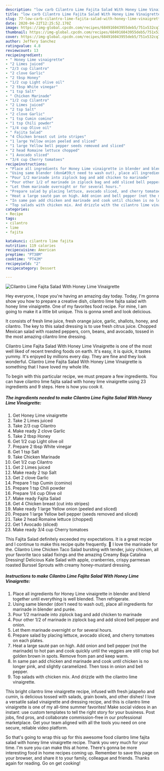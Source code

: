 ```yaml
---
description: "low carb Cilantro Lime Fajita Salad With Honey Lime Vinaigrette | how long to cook Cilantro Lime Fajita Salad With Honey Lime Vinaigrette"
title: "low carb Cilantro Lime Fajita Salad With Honey Lime Vinaigrette | how long to cook Cilantro Lime Fajita Salad With Honey Lime Vinaigrette"
slug: 77-low-carb-cilantro-lime-fajita-salad-with-honey-lime-vinaigrette-how-long-to-cook-cilantro-lime-fajita-salad-with-honey-lime-vinaigrette
date: 2020-04-22T12:25:52.170Z
image: https://img-global.cpcdn.com/recipes/684916043955deb5/751x532cq70/cilantro-lime-fajita-salad-with-honey-lime-vinaigrette-recipe-main-photo.jpg
thumbnail: https://img-global.cpcdn.com/recipes/684916043955deb5/751x532cq70/cilantro-lime-fajita-salad-with-honey-lime-vinaigrette-recipe-main-photo.jpg
cover: https://img-global.cpcdn.com/recipes/684916043955deb5/751x532cq70/cilantro-lime-fajita-salad-with-honey-lime-vinaigrette-recipe-main-photo.jpg
author: Jeffery Sanchez
ratingvalue: 4.8
reviewcount: 13
recipeingredient:
- " Honey Lime vinaigrette"
- "2 Limes juiced"
- "2/3 cup Cilantro"
- "2 clove Garlic"
- "2 tbsp Honey"
- "1/2 cup Light olive oil"
- "2 tbsp White vinegar"
- "1 tsp Salt"
- " Chicken Marinade"
- "1/2 cup Cilantro"
- "2 Limes juiced"
- "2 tsp Salt"
- "2 clove Garlic"
- "1 tsp Cumin comino"
- "1 tsp Chili powder"
- "1/4 cup Olive oil"
- " Fajita Salad"
- "4 Chicken breast cut into stripes"
- "1 large Yellow onion peeled and sliced"
- "1 large Yellow bell pepper seeds removed and sliced"
- "2 head Romaine lettuce chopped"
- "1 Avocado sliced"
- "3/4 cup Cherry tomatoes"
recipeinstructions:
- "Place all ingredients for Honey Lime vinaigrette in blender and blend together until everything is well blended. Then refrigerate."
- "Using same blender (don&#39;t need to wash out), place all ingredients for marinade in blender and purée."
- "Pour 1/2 marinade into ziplock bag and add chicken to marinade"
- "Pour other 1/2 of marinade in ziplock bag and add sliced bell pepper and onion."
- "Let them marinade overnight or for several hours."
- "Prepare salad by placing lettuce, avocado sliced, and cherry tomatoes on each plates."
- "Heat a large sauté pan on high. Add onion and bell pepper (not the marinade) to hot pan and cook quickly until the veggies are still crisp but golden brown in spots. Remove from pan and keep warm."
- "In same pan add chicken and marinade and cook until chicken is no longer pink, and slightly caramelized. Then toss in onion and bell pepper."
- "Top salads with chicken mix. And drizzle with the cilantro lime vinaigrette."
categories:
- Recipe
tags:
- cilantro
- lime
- fajita

katakunci: cilantro lime fajita 
nutrition: 119 calories
recipecuisine: American
preptime: "PT38M"
cooktime: "PT42M"
recipeyield: "2"
recipecategory: Dessert

---
```



![Cilantro Lime Fajita Salad With Honey Lime Vinaigrette](https://img-global.cpcdn.com/recipes/684916043955deb5/751x532cq70/cilantro-lime-fajita-salad-with-honey-lime-vinaigrette-recipe-main-photo.jpg)

Hey everyone, I hope you're having an amazing day today. Today, I'm gonna show you how to prepare a creative dish, cilantro lime fajita salad with honey lime vinaigrette. One of my favorites food recipe. For mine, I am going to make it a little bit unique. This is gonna smell and look delicious.

It consists of fresh lime juice, fresh orange juice, garlic, shallots, honey, and cilantro. The key to this salad dressing is to use fresh citrus juice. Chopped Mexican salad with roasted peppers, corn, beans, and avocado, tossed in the most amazing cilantro lime dressing.

Cilantro Lime Fajita Salad With Honey Lime Vinaigrette is one of the most well liked of recent trending foods on earth. It's easy, it is quick, it tastes yummy. It's enjoyed by millions every day. They are fine and they look wonderful. Cilantro Lime Fajita Salad With Honey Lime Vinaigrette is something that I have loved my whole life.


To begin with this particular recipe, we must prepare a few ingredients. You can have cilantro lime fajita salad with honey lime vinaigrette using 23 ingredients and 9 steps. Here is how you cook it.

<!--inarticleads1-->

##### The ingredients needed to make Cilantro Lime Fajita Salad With Honey Lime Vinaigrette:

1. Get  Honey Lime vinaigrette
1. Take 2 Limes juiced
1. Take 2/3 cup Cilantro
1. Make ready 2 clove Garlic
1. Take 2 tbsp Honey
1. Get 1/2 cup Light olive oil
1. Prepare 2 tbsp White vinegar
1. Get 1 tsp Salt
1. Take  Chicken Marinade
1. Get 1/2 cup Cilantro
1. Get 2 Limes juiced
1. Make ready 2 tsp Salt
1. Get 2 clove Garlic
1. Prepare 1 tsp Cumin (comino)
1. Prepare 1 tsp Chili powder
1. Prepare 1/4 cup Olive oil
1. Make ready  Fajita Salad
1. Get 4 Chicken breast (cut into stripes)
1. Make ready 1 large Yellow onion (peeled and sliced)
1. Prepare 1 large Yellow bell pepper (seeds removed and sliced)
1. Take 2 head Romaine lettuce (chopped)
1. Get 1 Avocado (sliced)
1. Make ready 3/4 cup Cherry tomatoes


This Fajita Salad definitely exceeded my expectations. It is a great recipe and I continue to make this recipe quite frequently. 🙂 I love the marinade for the. Cilantro Lime Chicken Taco Salad bursting with tender, juicy chicken, all your favorite taco salad fixings and the amazing Creamy Baja Catalina Dressing! Delicious Kale Salad with apple, cranberries, crispy parmesan roasted Burssel Sprouts with creamy honey-mustard dressing. 

<!--inarticleads2-->

##### Instructions to make Cilantro Lime Fajita Salad With Honey Lime Vinaigrette:

1. Place all ingredients for Honey Lime vinaigrette in blender and blend together until everything is well blended. Then refrigerate.
1. Using same blender (don&#39;t need to wash out), place all ingredients for marinade in blender and purée.
1. Pour 1/2 marinade into ziplock bag and add chicken to marinade
1. Pour other 1/2 of marinade in ziplock bag and add sliced bell pepper and onion.
1. Let them marinade overnight or for several hours.
1. Prepare salad by placing lettuce, avocado sliced, and cherry tomatoes on each plates.
1. Heat a large sauté pan on high. Add onion and bell pepper (not the marinade) to hot pan and cook quickly until the veggies are still crisp but golden brown in spots. Remove from pan and keep warm.
1. In same pan add chicken and marinade and cook until chicken is no longer pink, and slightly caramelized. Then toss in onion and bell pepper.
1. Top salads with chicken mix. And drizzle with the cilantro lime vinaigrette.


This bright cilantro lime vinaigrette recipe, infused with fresh jalapeño and cumin, is delicious tossed with salads, grain bowls, and other dishes! I love a versatile salad vinaigrette and dressing recipe, and this is cilantro lime vinaigrette is one of my all-time summer favorites! Make social videos in an instant: use custom templates to tell the right story for your business. Post jobs, find pros, and collaborate commission-free in our professional marketplace. Get your team aligned with all the tools you need on one secure, reliable video platform. 

So that's going to wrap this up for this awesome food cilantro lime fajita salad with honey lime vinaigrette recipe. Thank you very much for your time. I'm sure you can make this at home. There's gonna be more interesting food in home recipes coming up. Remember to save this page on your browser, and share it to your family, colleague and friends. Thanks again for reading. Go on get cooking!
